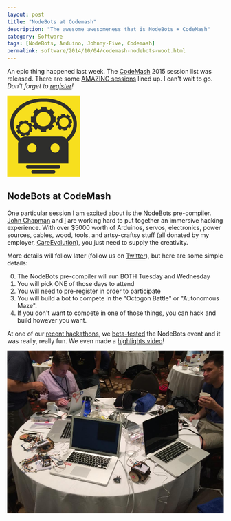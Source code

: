 ```yaml
---
layout: post
title: "NodeBots at Codemash"
description: "The awesome awesomeness that is NodeBots + CodeMash"
category: Software
tags: [NodeBots, Arduino, Johnny-Five, Codemash]
permalink: software/2014/10/04/codemash-nodebots-woot.html
---
```


An epic thing happened last week.  The [CodeMash](http://codemash.org) 2015 session list was released.  There are some [AMAZING sessions](http://www.codemash.org/accepted-session-list/) lined up.  I can't wait to go. *Don't forget to [register](http://www.codemash.org/registration/)!*

[![NodeBots at CodeMash](/images/nodebots.codemash.png)](http://twitter.com/nodebots_cm)

## NodeBots at CodeMash
One particular session I am excited about is the [NodeBots](http://nodebots.io) pre-compiler.  [John Chapman](https://twitter.com/johnchapman) and [I](https://twitter.com/briangenisio) are working hard to put together an immersive hacking experience.  With over $5000 worth of Arduinos, servos, electronics, power sources, cables, wood, tools, and artsy-craftsy stuff (all donated by my employer, [CareEvolution](http://letsfixhealthcare.com)), you just need to supply the creativity.

More details will follow later (follow us on [Twitter](http://twitter.com/nodebots_cm)), but here are some simple details:

0. The NodeBots pre-compiler will run BOTH Tuesday and Wednesday
0. You will pick ONE of those days to attend
0. You will need to pre-register in order to participate
0. You will build a bot to compete in the "Octogon Battle" or "Autonomous Maze".
0. If you don't want to compete in one of those things, you can hack and build however you want.

At one of our [recent hackathons](/software/2014/09/13/nodebots-hackathon-summary.html), we [beta-tested](/software/2014/08/23/rise-of-the-nodebots.html) the NodeBots event and it was really, really fun.  We even made a [highlights video](https://www.youtube.com/watch?v=pmp_hCg6jGQ)!

![Hacking Nodebots](/images/nodebots-hacking.jpg)
